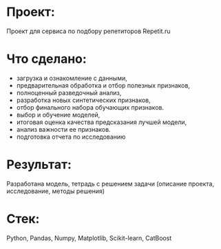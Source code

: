 
# Проект:
Проект для сервиса по подбору репетиторов Repetit.ru


# Что сделано:
- загрузка и ознакомление с данными,
- предварительная обработка и отбор полезных признаков,
- полноценный разведочный анализ,
- разработка новых синтетических признаков,
- отбор финального набора обучающих признаков.
- выбор и обучение моделей,
- итоговая оценка качества предсказания лучшей модели,
- анализ важности ее признаков.
- подготовка отчета по исследованию



# Результат:
Разработана модель, тетрадь с решением задачи (описание проекта, исследование, методы решения)



# Стек:
Python,
Pandas,
Numpy,
Matplotlib,
Scikit-learn,
CatBoost


